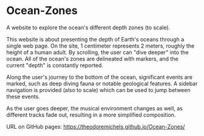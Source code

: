 # Ocean-Zones
A website to explore the ocean's different depth zones (to scale).

This website is about presenting the depth of Earth's oceans through a single web page.
On the site, 1 centimeter represents 2 meters, roughly the height of a human adult.
By scrolling, the user can "dive deeper" into the ocean.
All of the ocean's zones are delineated with markers, and the current "depth" is constantly reported.

Along the user's journey to the bottom of the ocean, significant events are marked, such as deep diving fauna or notable geological features.
A sidebar navigation is provided (also to scale) which can be used to jump between these events.

As the user goes deeper, the musical environment changes as well, as different tracks fade out, resulting in a more simplified composition.

URL on GitHub pages: https://theodoremichels.github.io/Ocean-Zones/
